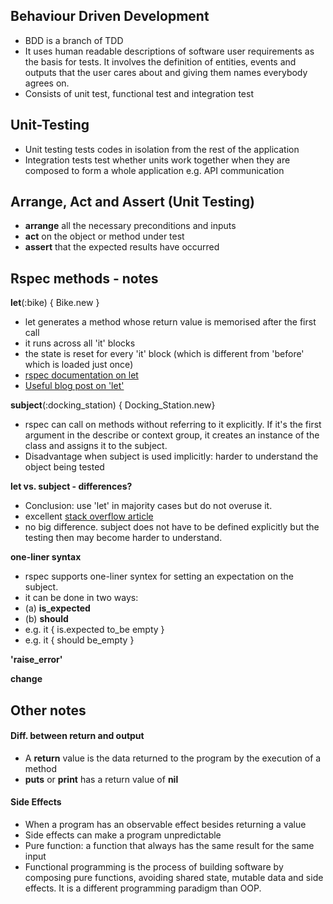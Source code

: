 ## Behaviour Driven Development
- BDD is a branch of TDD
- It uses human readable descriptions of software user requirements as the basis for tests. It involves the definition of entities, events and outputs that the user cares about and giving them names everybody agrees on.
- Consists of unit test, functional test and integration test

## Unit-Testing
- Unit testing tests codes in isolation from the rest of the application 
- Integration tests test whether units work together when they are composed to form a whole application e.g. API communication

## Arrange, Act and Assert (Unit Testing)
- **arrange** all the necessary preconditions and inputs
- **act** on the object or method under test
- **assert** that the expected results have occurred

## Rspec methods - notes

**let**(:bike) { Bike.new }
- let generates a method whose return value is memorised after the first call
- it runs across all 'it' blocks
- the state is reset for every 'it' block (which is different from  'before' which is loaded just once)
- [rspec documentation on let](https://www.rubydoc.info/github/rspec/rspec-core/RSpec%2FCore%2FMemoizedHelpers%2FClassMethods%3Alet)
- [Useful blog post on 'let'](https://medium.com/@tomkadwill/all-about-rspec-let-a3b642e08d39)

**subject**(:docking_station) { Docking_Station.new}
- rspec can call on methods without referring to it explicitly. If it's the first argument in the describe or context group, it creates an instance of the class and assigns it to the subject.
- Disadvantage when subject is used implicitly: harder to understand the object being tested

 **let vs. subject - differences?**
 - Conclusion: use 'let' in majority cases but do not overuse it.
 - excellent [stack overflow article](https://stackoverflow.com/questions/38437162/whats-the-difference-between-rspecs-subject-and-let-when-should-they-be-used)
 -  no big difference. subject does not have to be defined explicitly but the testing then may become harder to understand.

 **one-liner syntax**
 - rspec supports one-liner syntex for setting an expectation on the subject. 
 - it can be done in two ways: 
 - (a) **is_expected**
 - (b) **should**
 - e.g. it { is.expected to_be empty }
 - e.g. it { should be_empty }

**'raise_error'**

**change**

## Other notes
#### Diff. between return and output
- A **return** value is the data returned to the program by the execution of a method
- **puts** or **print** has a return value of **nil**

#### Side Effects
- When a program has an observable effect besides returning a value
- Side effects can make a program unpredictable
- Pure function: a function that always has the same result for the same input
- Functional programming is the process of building software by composing pure functions, avoiding shared state, mutable data and side effects. It is a different programming paradigm than OOP.